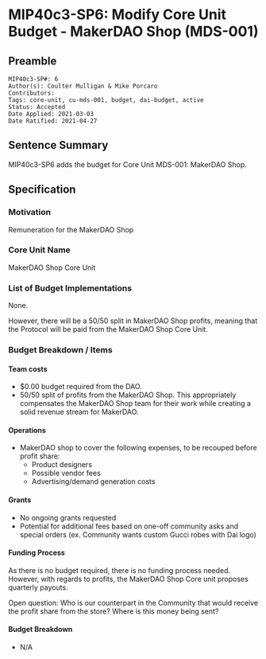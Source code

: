 # MIP40c3-SP6: Modify Core Unit Budget - MakerDAO Shop (MDS-001)

## Preamble

```
MIP40c3-SP#: 6
Author(s): Coulter Mulligan & Mike Porcaro
Contributors:
Tags: core-unit, cu-mds-001, budget, dai-budget, active
Status: Accepted
Date Applied: 2021-03-03
Date Ratified: 2021-04-27
```

## Sentence Summary

MIP40c3-SP6 adds the budget for Core Unit MDS-001: MakerDAO Shop.

## Specification

### Motivation

Remuneration for the MakerDAO Shop

### Core Unit Name

MakerDAO Shop Core Unit

### List of Budget Implementations

None.

However, there will be a 50/50 split in MakerDAO Shop profits, meaning that the Protocol will be paid from the MakerDAO Shop Core Unit.

### Budget Breakdown / Items

#### Team costs

* $0.00 budget required from the DAO.
* 50/50 split of profits from the MakerDAO Shop. This appropriately compensates the MakerDAO Shop team for their work while creating a solid revenue stream for MakerDAO.

#### Operations

* MakerDAO shop to cover the following expenses, to be recouped before profit share:
  * Product designers
  * Possible vendor fees
  * Advertising/demand generation costs

#### Grants

* No ongoing grants requested
* Potential for additional fees based on one-off community asks and special orders (ex. Community wants custom Gucci robes with Dai logo)

#### Funding Process

As there is no budget required, there is no funding process needed.
However, with regards to profits, the MakerDAO Shop Core unit proposes quarterly payouts.

Open question: Who is our counterpart in the Community that would receive the profit share from the store? Where is this money being sent?

#### Budget Breakdown

* N/A
